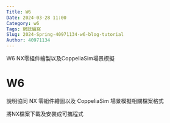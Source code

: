 ```yaml
---
Title: W6
Date: 2024-03-28 11:00
Category: w6
Tags: 網誌編寫
Slug: 2024-Spring-40971134-w6-blog-tutorial
Author: 40971134
---
```


W6 NX零組件繪製以及CoppeliaSim場景模擬

<!-- PELICAN_END_SUMMARY -->

# W6
說明協同 NX 零組件繪圖以及 CoppeliaSim 場景模擬相關檔案格式

將NX檔案下載及安裝成可攜程式